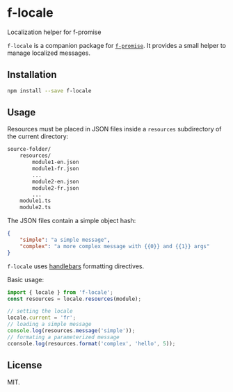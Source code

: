 # f-locale

Localization helper for f-promise

`f-locale` is a companion package for [`f-promise`](https://github.com/Sage/f-promise).
It provides a small helper to manage localized messages.

## Installation

```sh
npm install --save f-locale
```

## Usage

Resources must be placed in JSON files inside a `resources` subdirectory of the current directory:

```sh
source-folder/
    resources/
        module1-en.json
        module1-fr.json
        ...
        module2-en.json
        module2-fr.json
        ...
    module1.ts
    module2.ts
```

The JSON files contain a simple object hash:

```json
{
    "simple": "a simple message",
    "complex": "a more complex message with {{0}} and {{1}} args"
}
```

`f-locale` uses [handlebars](http://handlebarsjs.com/) formatting directives.

Basic usage:

```js
import { locale } from 'f-locale';
const resources = locale.resources(module);

// setting the locale
locale.current = 'fr';
// loading a simple message
console.log(resources.message('simple'));
// formating a parameterized message
cconsole.log(resources.format('complex', 'hello', 5));
```

## License

MIT.
